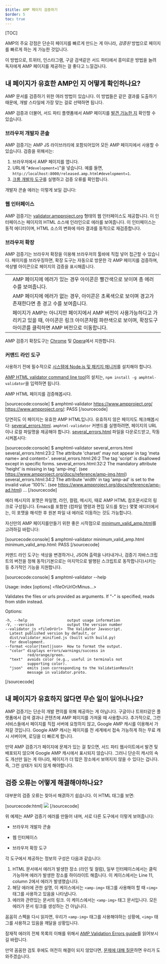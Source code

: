 ```yaml
---
$title: AMP 페이지 검증하기
$order: 5
toc: true
---
```

[TOC]


AMP의 주요 강점은 단순히 페이지를 빠르게 만드는 게 아니라,
*검증된* 방법으로 페이지를 빠르게 하는 게 가능한 것입니다.

이 방법으로, 트위터, 인스타그램, 구글 검색같은 서드 파티에서
흥미로운 방법을 늘려 독자에게 AMP 페이지를 제공하는 걸 좋다고 느낄겁니다.

## 내 페이지가 유효한 AMP인 지 어떻게 확인하나요?

AMP 문서를 검증하기 위한 여러 방법이 있습니다.
이 방법들은 같은 결과를 도출하기 때문에, 개발 스타일에 가장 맞는 걸로 선택하면 됩니다.

AMP 검증과 더불어,
서드 파티 플랫폼에서 AMP 페이지를 [발견 가능한 지](/ko/docs/guides/deploy/discovery.html) 확인할 수 있습니다.

### 브라우저 개발자 콘솔

AMP 검증기는 AMP JS 라이브러리에 포함되어있어 모든 AMP 페이지에서 사용할 수 있습니다.
검증을 위해서는:

  1. 브라우저에서 AMP 페이지를 엽니다.
  1. URL에 "`#development=1`"을 넣습니다. 예를 들면, `http://localhost:8000/released.amp.html#development=1`.
  1. [크롬 개발자 도구](https://developers.google.com/web/tools/chrome-devtools/debug/console/)를 실행하고 검증 오류를 확인합니다.

개발자 콘솔 에러는 이렇게 보일 겁니다:

<amp-img src="/static/img/docs/validator_errors.png"
         width="713" height="243" layout="responsive"
         alt="크롬 개발자 도구의 AMP 검증기 오류 스크린샷">
</amp-img>

### 웹 인터페이스

AMP 검증기는 <a href="https://validator.ampproject.org/">validator.ampproject.org</a> 형태의 웹 인터페이스도 제공합니다.
이 인터페이스는 페이지의 HTML 소스에 인라인으로 에러를 보여줍니다.
이 인터페이스는 동적 에디터이며, HTML 소스의 변화에 따라 결과를 동적으로 재검증합니다.

<amp-img src="/static/img/docs/validator_web_ui.png"
         width="660" height="507" layout="responsive"
         alt="Screen grab of validator.ampproject.org with error examples.">
</amp-img>

### 브라우저 확장

AMP 검증기는 브라우저 확장을 이용해 브라우저의 툴바에 직접 넣어 접근할 수 있습니다.
페이지를 브라우징하면, 확장 도구는 자동으로 방문한 각 AMP 페이지를 검증하며,
색상별 아이콘으로 페이지의 검증을 표시해줍니다.

<table>
  <tr>
    <td>
      <amp-img src="/static/img/docs/validator_icon_invalid.png"
               width="20" height="20" layout="fixed"
               alt="빨간 AMP 아이콘은 검증되지 않은 AMP 문서를 나타냅니다.">
      </amp-img>
    </td>
    <td>AMP 페이지에 에러가 있는 경우 아이콘은 빨간색으로 보이며 총 에러 수를 보여줍니다.</td>
  </tr>
  <tr>
    <td>
      <amp-img src="/static/img/docs/validator_icon_valid.png"
               width="20" height="20" layout="fixed"
               alt="초록색 AMP 아이콘은 검증된 AMP 페이지를 보여줍니다.">
      </amp-img>
    </td>
    <td>AMP 페이지에 에러가 없는 경우, 아이콘은 초록색으로 보이며 경고가 존재한다면 총 경고 수를 보여줍니다.</td>
  </tr>
  <tr>
    <td>
      <amp-img src="/static/img/docs/validator_icon_link.png"
               width="20" height="20" layout="fixed"
               alt="푸른 AMP 아이콘을 클릭하면 다른 AMP HTML을 보여줍니다.">
      </amp-img>
    </td>
    <td>페이지가 AMP는 아니지만 페이지에서 AMP 버전이 사용가능하다고 가리키고 있을 때,
    아이콘은 링크 아이콘처럼 파란색으로 보이며, 확장도구 아이콘를 클릭하면 AMP 버전으로 이동합니다.</td>
  </tr>
</table>

AMP 검증기 확장도구는
[Chrome](https://chrome.google.com/webstore/detail/amp-validator/nmoffdblmcmgeicmolmhobpoocbbmknc) 및
[Opera](https://addons.opera.com/en-gb/extensions/details/amp-validator/)에서 지원합니다.

### 커맨드 라인 도구

사용하기 전에 필수적으로 [시스템에 Node.js 및 패키지 매니저](https://docs.npmjs.com/getting-started/installing-node)를 설치해야 합니다.

[AMP HTML validator command line tool](https://www.npmjs.com/package/amphtml-validator)의 설치는, `npm install -g amphtml-validator`을 입력하면 됩니다.

AMP HTML 페이지를 검증해봅시다.

[sourcecode:console]
$ amphtml-validator https://www.ampproject.org/
https://www.ampproject.org/: PASS
[/sourcecode]

당연히도 이 페이지는 유효한 AMP HTML입니다. 유효하지 않은 페이지도 체크해봅시다:
[several_errors.html](https://raw.githubusercontent.com/ampproject/amphtml/master/validator/testdata/feature_tests/several_errors.html).
`amphtml-validator` 커맨드를 실행하려면, 페이지의 URL이나 로컬 파일명을 제공해야 합니다.
[several_errors.html](https://raw.githubusercontent.com/ampproject/amphtml/master/validator/testdata/feature_tests/several_errors.html) 파일을 다운로드받고, 작동시켜봅시다:

[sourcecode:console]
$ amphtml-validator several_errors.html
several_errors.html:23:2 The attribute 'charset' may not appear in tag 'meta name= and content='.
several_errors.html:26:2 The tag 'script' is disallowed except in specific forms.
several_errors.html:32:2 The mandatory attribute 'height' is missing in tag 'amp-img'. (see https://www.ampproject.org/docs/reference/amp-img.html)
several_errors.html:34:2 The attribute 'width' in tag 'amp-ad' is set to the invalid value '100%'. (see https://www.ampproject.org/docs/reference/amp-ad.html)
...
[/sourcecode]

에러 메시지의 포맷은 파일명, 라인, 컬럼, 메시지, 때로 AMP HTML 참조문서로의 링크로 구성됩니다.
Emacs를 포함한 (컴파일 명령과 편집 모드를 찾는) 몇몇 에디터에서는, 이 포맷을 해석한 후 원본 파일 내 에러로 이동하는 것도 가능합니다.

자신만의 AMP 페이지를만들기 위한 좋은 시작점으로
[minimum_valid_amp.html](https://raw.githubusercontent.com/ampproject/amphtml/master/validator/testdata/feature_tests/minimum_valid_amp.html)를 고려하길 바랍니다:

[sourcecode:console]
$ amphtml-validator minimum_valid_amp.html
minimum_valid_amp.html: PASS
[/sourcecode]

커맨드 라인 도구는 색상을 변경하거나, JSON 출력을 나타내거나, 검증기 자바스크립트의 버전을 정해 동작(기본으로는 마지막으로 발행된 스크립트로 동작합니다)시키는 등
추가적인 기능을 지원합니다.

[sourcecode:console]
$ amphtml-validator --help

  Usage: index [options] <fileOrUrlOrMinus...>

  Validates the files or urls provided as arguments. If "-" is
  specified, reads from stdin instead.

  Options:

    -h, --help                  output usage information
    -V, --version               output the version number
    --validator_js <fileOrUrl>  The Validator Javascript.
      Latest published version by default, or
      dist/validator_minified.js (built with build.py)
      for development.
    --format <color|text|json>  How to format the output.
      "color" displays errors/warnings/success in
              red/orange/green.
      "text"  avoids color (e.g., useful in terminals not
              supporting color).
      "json"  emits json corresponding to the ValidationResult
              message in validator.proto.
[/sourcecode]

## 내 페이지가 유효하지 않다면 무슨 일이 일어나나요?

AMP 검증기는 단순히 개발 편의를 위해 제공하는 게 아닙니다.
구글이나 트위터같은 플랫폼에서 검색 결과나 콘텐츠에 AMP 페이지를 가져올 때 사용합니다.
추가적으로, 그런 서비스들에서 페이지를 직접 서버에 요청하지 않고, Google AMP 캐시를 이용해서 가져갈 것입니다.
Google AMP 캐시는 페이지를 전 세계에서 접속 가능하게 하는 무료 캐시 서버이며, 로딩을 더 빠르게 합니다.

만약 AMP 검증기가 페이지에 문제가 있는 걸 찾으면,
서드 파티 웹사이트에서 발견 및 배포되지 않으며 Google AMP 캐시에서 표시되지 않습니다.
그러니 단순히 캐시의 속도 개선만 잃는 게 아니라, 페이지가 더 많은 장소에서 보여지지 않을 수 있다는 겁니다.
즉, 그런 상태가 되지 않게 해야합니다.

## 검증 오류는 어떻게 해결해야하나요?

대부분의 검증 오류는 찾아서 해겱하기 쉽습니다. 이 HTML 태그를 보면:

[sourcecode:html]
<img src="cat.png">
[/sourcecode]

위 예제는 AMP 검증기 에러를 만들어 내며, 서로 다른 도구에서 이렇게 보여줍니다:

 * 브라우저 개발자 콘솔
<amp-img src="/static/img/docs/validator_console_imgerror.png"
         width="696" height="30" layout="responsive"
         alt="AMP 에러: 'img' 태그는 'noscript' 태그의 자손요소로만 사용 가능합니다. 혹시 'amp-img' 태그를 사용하려 하셨나요? line 11, column 2">
</amp-img>

 * 웹 인터페이스
<amp-img src="/static/img/docs/validator_webui_imgerror.png"
         width="676" height="58" layout="responsive"
         alt="AMP 에러: 'img' 태그는 'noscript' 태그의 자손요소로만 사용 가능합니다. 혹시 'amp-img' 태그를 사용하려 하셨나요? line 11, column 2">
</amp-img>

* 브라우저 확장 도구
<amp-img src="/static/img/docs/validator_extension_imgerror.png"
         width="724" height="108" layout="responsive"
         alt="AMP 에러: 'img' 태그는 'noscript' 태그의 자손요소로만 사용 가능합니다. 혹시 'amp-img' 태그를 사용하려 하셨나요? line 11, column 2">
</amp-img>

각 도구에서 제공하는 정보의 구성은 다음과 같습니다:


  1. HTML 문서에서 에러가 발생한 장소 (라인 및 컬럼), 일부 인터페이스에서는 클릭 가능하며 에러가 발생한 장소를 하이라이트 해줍니다. 이 케이스에서는 Line 11, column 2에서 에러가 발생했습니다.
  1. 해당 에러에 관한 설명, 이 케이스에서는 `<amp-img>` 태그를 사용해야 할 때 `<img>` 태그를 사용하고 있음을 나타냅니다.
  1. 에러와 관련있는 문서의 링크. 이 케이스에서는 `<amp-img>` 태그 문서입니다. 모든 에러가 문서 링크를 생성하는 건 아닙니다.

꼼꼼히 스펙을 다시 읽자면,
우리가 `<amp-img>` 태그를 사용해야하는 상황에,
`<img>` 태그를 사용하고 있음을 깨달을 상황입니다.

잠재적 에러의 전체 목록의 이해를 위해서
[AMP Validation Errors guide](/ko/docs/reference/validation_errors.html)를 읽어보시길 바랍니다.

만약 꼼꼼한 검토 후에도 여전히 해결이 되지 않았다면,
[문제에 대해 질문](http://stackoverflow.com/questions/tagged/amp-html)하면 우리가 도와주겠습니다.
